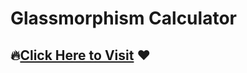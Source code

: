 # Glassmorphism Calculator
## :fire:[Click Here to Visit](glassmorphism-calculator.surge.sh) :heart:
